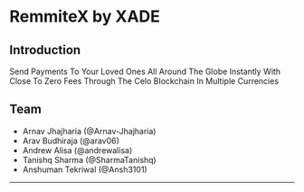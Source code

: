 # RemmiteX by XADE

## Introduction

Send Payments To Your Loved Ones All Around The Globe Instantly With Close To Zero Fees Through The Celo Blockchain In Multiple Currencies

## Team 

- Arnav Jhajharia (@Arnav-Jhajharia)
- Arav Budhiraja (@arav06)
- Andrew Alisa (@andrewalisa)
- Tanishq Sharma (@SharmaTanishq)
- Anshuman Tekriwal (@Ansh3101)

***
